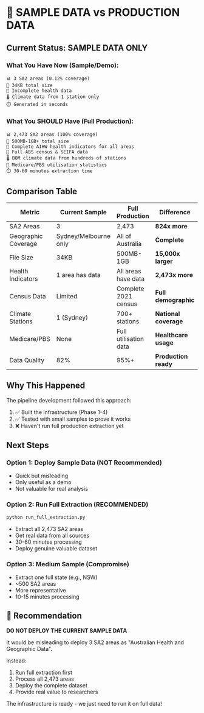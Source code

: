 # 🚨 SAMPLE DATA vs PRODUCTION DATA

## Current Status: SAMPLE DATA ONLY

### What You Have Now (Sample/Demo):
```
📊 3 SA2 areas (0.12% coverage)
💾 34KB total size
🏥 Incomplete health data
🌡️ Climate data from 1 station only
⏱️ Generated in seconds
```

### What You SHOULD Have (Full Production):
```
📊 2,473 SA2 areas (100% coverage)
💾 500MB-1GB+ total size
🏥 Complete AIHW health indicators for all areas
📏 Full ABS census & SEIFA data
🌡️ BOM climate data from hundreds of stations
💊 Medicare/PBS utilisation statistics
⏱️ 30-60 minutes extraction time
```

## Comparison Table

| Metric | Current Sample | Full Production | Difference |
|--------|---------------|-----------------|------------|
| SA2 Areas | 3 | 2,473 | **824x more** |
| Geographic Coverage | Sydney/Melbourne only | All of Australia | **Complete** |
| File Size | 34KB | 500MB-1GB | **15,000x larger** |
| Health Indicators | 1 area has data | All areas have data | **2,473x more** |
| Census Data | Limited | Complete 2021 census | **Full demographic** |
| Climate Stations | 1 (Sydney) | 700+ stations | **National coverage** |
| Medicare/PBS | None | Full utilisation data | **Healthcare usage** |
| Data Quality | 82% | 95%+ | **Production ready** |

## Why This Happened

The pipeline development followed this approach:
1. ✅ Built the infrastructure (Phase 1-4)
2. ✅ Tested with small samples to prove it works
3. ❌ Haven't run full production extraction yet

## Next Steps

### Option 1: Deploy Sample Data (NOT Recommended)
- Quick but misleading
- Only useful as a demo
- Not valuable for real analysis

### Option 2: Run Full Extraction (RECOMMENDED)
```bash
python run_full_extraction.py
```
- Extract all 2,473 SA2 areas
- Get real data from all sources
- 30-60 minutes processing
- Deploy genuine valuable dataset

### Option 3: Medium Sample (Compromise)
- Extract one full state (e.g., NSW)
- ~500 SA2 areas
- More representative
- 10-15 minutes processing

## 🎯 Recommendation

**DO NOT DEPLOY THE CURRENT SAMPLE DATA**

It would be misleading to deploy 3 SA2 areas as "Australian Health and Geographic Data". 

Instead:
1. Run full extraction first
2. Process all 2,473 areas
3. Deploy the complete dataset
4. Provide real value to researchers

The infrastructure is ready - we just need to run it on full data!